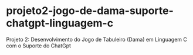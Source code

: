 # projeto2-jogo-de-dama-suporte-chatgpt-linguagem-c
Projeto 2: Desenvolvimento do Jogo de Tabuleiro (Dama) em Linguagem C com o Suporte do ChatGpt 
